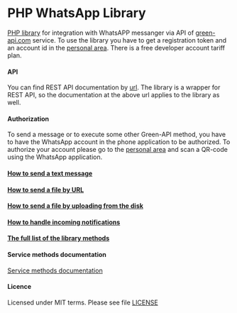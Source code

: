 # PHP WhatsApp Library

[PHP library](https://github.com/green-api/whatsapp-api-client-php) for integration with WhatsAPP messanger via API of [green-api.com](https://green-api.com/en) service. To use the library you have to get a registration token and an account id in the [personal area](https://console.green-api.com). There is a free developer account tariff plan.

#### API

You can find REST API documentation by [url](https://green-api.com/en/docs/api/). The library is a wrapper for REST API, so the documentation at the above url applies to the library as well.

#### Authorization

To send a message or to execute some other Green-API method, you have to have the WhatsApp account in the phone application to be authorized. To authorize your account please go to the [personal area](https://console.green-api.com) and scan a QR-code using the WhatsApp application.

#### [How to send a text message](sendmessage.md)
#### [How to send a file by URL](sendfilebyurl.md)
#### [How to send a file by uploading from the disk](sendfilebyupload.md)
#### [How to handle incoming notifications](startReceiveNotification.md)
#### [The full list of the library methods](fullmethods.md)

#### Service methods documentation

[Service methods documentation](https://green-api.com/en/docs/api/)

#### Licence

Licensed under MIT terms. Please see file [LICENSE](https://github.com/green-api/whatsapp-api-client-php/blob/master/LICENSE)
